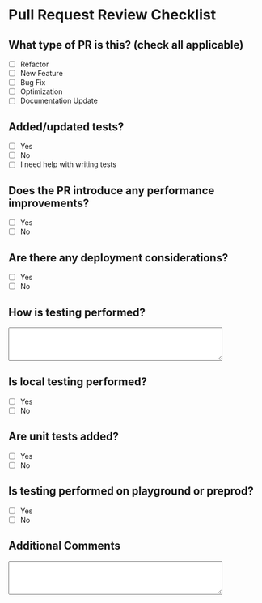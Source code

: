 # Pull Request Review Checklist

## What type of PR is this? (check all applicable)

- [ ] Refactor
- [ ] New Feature
- [ ] Bug Fix
- [ ] Optimization
- [ ] Documentation Update

## Added/updated tests?

- [ ] Yes
- [ ] No
- [ ] I need help with writing tests

## Does the PR introduce any performance improvements?

- [ ] Yes
- [ ] No

## Are there any deployment considerations?

- [ ] Yes
- [ ] No

## How is testing performed?
 
<textarea id="textbox" name="textbox" rows="4" cols="50"></textarea><br>

## Is local testing performed?

- [ ] Yes
- [ ] No

## Are unit tests added?

- [ ] Yes
- [ ] No

## Is testing performed on playground or preprod?


- [ ] Yes
- [ ] No

## Additional Comments

<textarea id="textbox" name="textbox" rows="4" cols="50"></textarea><br>
